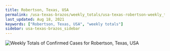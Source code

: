 ```yaml
---
title: Robertson, Texas, USA
permalink: /usa-texas-brazos/weekly_totals/usa-texas-robertson-weekly_totals.html
last_updated: Aug 18, 2021
keywords: ["Robertson, Texas, USA", "weekly totals"]
sidebar: usa-texas-brazos_sidebar
---
```


![Weekly Totals of Confirmed Cases for Robertson, Texas, USA](/covid_tracker/images/graphs/usa-texas-robertson-weekly_totals_graph.png)
